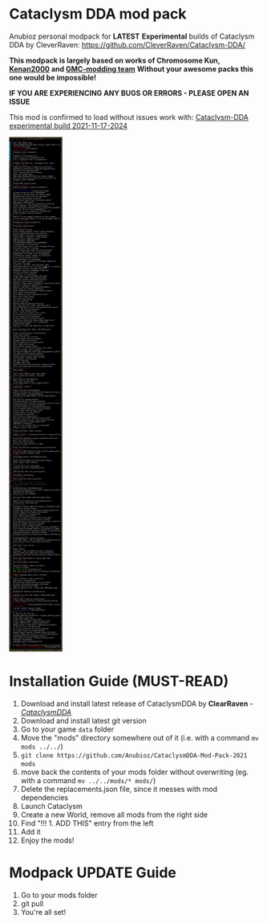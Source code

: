 # Cataclysm DDA mod pack
Anubioz personal modpack for **LATEST** **Experimental** builds of Cataclysm DDA by CleverRaven: https://github.com/CleverRaven/Cataclysm-DDA/

**This modpack is largely based on works of Chromosome Kun, [Kenan2000](https://github.com/Kenan2000/CDDA-Kenan-Modpack) and [GMC-modding team](https://github.com/GMC-Modding-Team/Community-Mod-Compilation-redux)**
**Without your awesome packs this one would be impossible!**

**IF YOU ARE EXPERIENCING ANY BUGS OR ERRORS - PLEASE OPEN AN ISSUE**

This mod is confirmed to load without issues work with: [Cataclysm-DDA experimental build 2021-11-17-2024](https://github.com/CleverRaven/Cataclysm-DDA/releases/tag/cdda-experimental-2021-11-17-2024)

![mod list](modlist.webp)

# Installation Guide (MUST-READ)

1. Download and install latest release of CataclysmDDA by **ClearRaven** - [*CataclysmDDA*](https://github.com/CleverRaven/Cataclysm-DDA/releases)
2. Download and install latest git version
3. Go to your game `data` folder 
4. Move the "mods" directory somewhere out of it (i.e. with a command `mv mods ../../`)
5. `git clone https://github.com/Anubioz/CataclysmDDA-Mod-Pack-2021 mods`
6. move back the contents of your mods folder without overwriting (eg. with a command `mv ../../mods/* mods/`)
7. Delete the replacements.json file, since it messes with mod dependencies 
8. Launch Cataclysm
9. Create a new World, remove all mods from the right side
10. Find "!!! 1. ADD THIS" entry from the left
11. Add it
12. Enjoy the mods!


# Modpack UPDATE Guide  

1. Go to your mods folder
2. git pull
3. You're all set!

